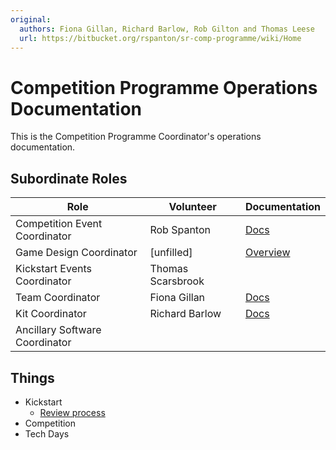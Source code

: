 ```yaml
---
original:
  authors: Fiona Gillan, Richard Barlow, Rob Gilton and Thomas Leese
  url: https://bitbucket.org/rspanton/sr-comp-programme/wiki/Home
---
```

# Competition Programme Operations Documentation

This is the Competition Programme Coordinator's operations
documentation.

## Subordinate Roles

Role | Volunteer | Documentation
-----|-----------|--------------
Competition Event Coordinator | Rob Spanton | [Docs](../competition/event/README.md)
Game Design Coordinator | [unfilled] | [Overview](./roles/game-design-coord.md)
Kickstart Events Coordinator | Thomas Scarsbrook
Team Coordinator | Fiona Gillan | [Docs](../teams/README.md)
Kit Coordinator | Richard Barlow | [Docs](../kit/README.md)
Ancillary Software Coordinator |

## Things

 * Kickstart
     * [Review process](./kickstart/review.md)
 * Competition
 * Tech Days
